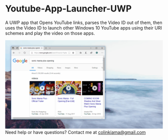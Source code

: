# Youtube-App-Launcher-UWP
A UWP app that Opens YouTube links, parses the Video ID out of them, then uses the Video ID to launch other Windows 10 YouTube apps using their URI schemes and play the video on those apps.

![Video Demo](img/YoutubeAppLauncherDemo.gif)
Need help or have questions? Contact me at colinkiama@gmail.com

